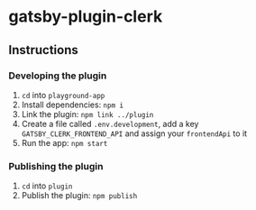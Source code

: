 # gatsby-plugin-clerk

## Instructions

### Developing the plugin

1. `cd` into `playground-app`
2. Install dependencies: `npm i`
3. Link the plugin: `npm link ../plugin`
4. Create a file called `.env.development`, add a key `GATSBY_CLERK_FRONTEND_API` and assign your `frontendApi` to it
5. Run the app: `npm start`

### Publishing the plugin

1. `cd` into `plugin`
2. Publish the plugin: `npm publish`
